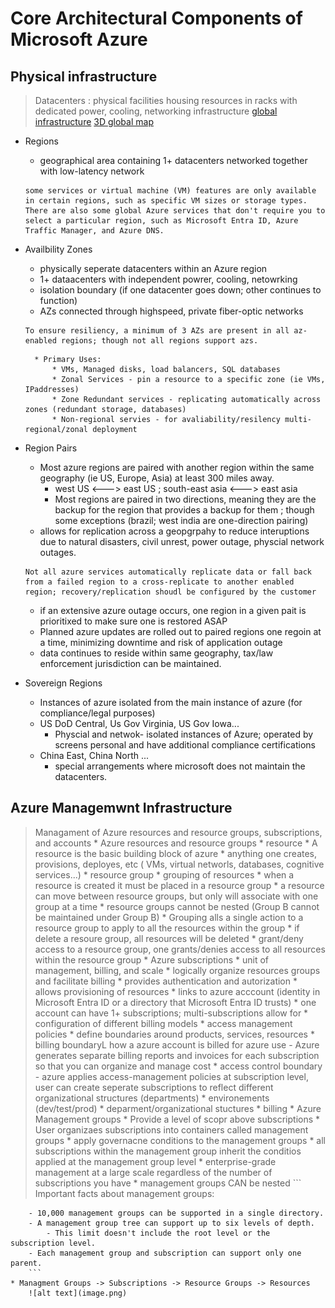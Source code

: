 # Core Architectural Components of Microsoft Azure

## Physical infrastructure
> Datacenters : physical facilities housing resources in racks with dedicated power, cooling, networking infrastructure
> [global infrastructure](https://datacenters.microsoft.com/) 
>  [3D global map](https://datacenters.microsoft.com/globe/)
* Regions
    * geographical area containing 1+ datacenters networked together with low-latency network
    ```
    some services or virtual machine (VM) features are only available in certain regions, such as specific VM sizes or storage types. There are also some global Azure services that don't require you to select a particular region, such as Microsoft Entra ID, Azure Traffic Manager, and Azure DNS.
    ```

* Availbility Zones
    * physically seperate datacenters within an Azure region
    * 1+ dataacenters with independent powrer, cooling, netowrking
    * isolation boundary (if one datacenter goes down; other continues to function)
    * AZs connected through highspeed, private fiber-optic networks
    ```
    To ensure resiliency, a minimum of 3 AZs are present in all az-enabled regions; though not all regions support azs.
    ```
        * Primary Uses:
            * VMs, Managed disks, load balancers, SQL databases
            * Zonal Services - pin a resource to a specific zone (ie VMs, IPaddresses)
            * Zone Redundant services - replicating automatically across zones (redundant storage, databases)
            * Non-regional servies - for avaliability/resilency multi-regional/zonal deployment
* Region Pairs
    * Most azure regions are paired with another region within the same geography (ie US, Europe, Asia) at least 300 miles away.
        * west US <---> east US ; south-east asia <---> east asia
        * Most regions are paired in two directions, meaning they are the backup for the region that provides a backup for them ; though some exceptions (brazil; west india are one-direction pairing) 
    * allows for replication across a geopgrpahy to reduce interuptions due to natural disasters, civil unrest, power outage, physcial network outages.
    ``` 
    Not all azure services automatically replicate data or fall back from a failed region to a cross-replicate to another enabled region; recovery/replication shoudl be configured by the customer
    ```
    * if an extensive azure outage occurs, one region in a given pait is prioritixed to make sure one is restored ASAP
    * Planned azure updates are rolled out to paired regions one regoin at a time, minimizing downtime and risk of application outage
    * data continues to reside within same geography, tax/law enforcement jurisdiction can be maintained.
* Sovereign Regions
    * Instances of azure isolated from the main instance of azure (for compliance/legal purposes)
    * US DoD Central, Us Gov Virginia, US Gov Iowa... 
        * Physcial and netwok- isolated instances of Azure; operated by screens personal and have additional compliance certifications
    * China East, China North ...
        * special arrangements where microsoft does not maintain the datacenters.

## Azure Managemwnt Infrastructure
> Managament of Azure resources and resource groups, subscriptions, and accounts
    * Azure resources and resource groups
        * resource
            * A resource is the basic building block of azure
            * anything one creates, provisions, deployes, etc ( VMs, virtual networls, databases, cognitive services...)
        * resource group
            * grouping of resources
                * when a resource is created it must be placed in a resource group
                * a resource can move between resource groups, but only will associate with one group at a time
                * resource groups cannot be nested (Group B cannot be maintained under Group B)
            * Grouping alls a single action to a resource group to apply to all the resources within the group
                * if delete a resoure group, all resources will be deleted 
                * grant/deny access to a resource group, one grants/denies access to all resources within the resource group
    * Azure subscriptions
        * unit of management, billing, and scale
        * logically organize resources groups and facilitate billing
        * provides authentication and autorization
        * allows provisioning of resources
        * links to azure acccount (identity in Microsoft Entra ID or a directory that Microsoft Entra ID trusts)
        * one account can have 1+ subscriptions; multi-subscriptions allow for 
            * configuration of different billing models 
            * access management policies
            * define boundaries around products, services, resources
                * billing boundaryL how a azure account is billed for azure use - Azure generates separate billing reports and invoices for each subscription so that you can organize and manage cost
                * access control boundary - azure applies access-management policies at subscription level, user can create seperate subscriptions to reflect different organizational structures (departments)
                * environements (dev/test/prod)
                * deparment/organizational stuctures
                * billing
    * Azure Management groups 
        * Provide a level of scopr above subscriptions
        * User organizaes subscriptions into containers called management groups
        * apply governacne conditions to the management groups
            * all subscriptions within the management group inherit the conditios applied at the management group level
        * enterprise-grade management at a large scale regardless of the number of subscriptions you have
        * management groups CAN be nested
        ``` 
        Important facts about management groups:

        - 10,000 management groups can be supported in a single directory.
        - A management group tree can support up to six levels of depth. 
            - This limit doesn't include the root level or the subscription level.
        - Each management group and subscription can support only one parent.
        ```
    * Managment Groups -> Subscriptions -> Resource Groups -> Resources
        ![alt text](image.png)
